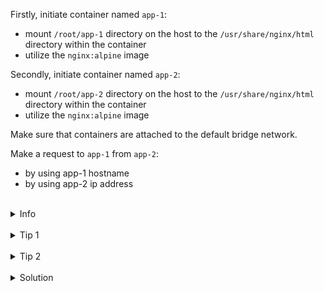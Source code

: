 
Firstly, initiate container named `app-1`: 
* mount `/root/app-1` directory on the host to the `/usr/share/nginx/html` directory within the container
* utilize the `nginx:alpine` image

Secondly, initiate container named `app-2`: 
* mount `/root/app-2` directory on the host to the `/usr/share/nginx/html` directory within the container
* utilize the `nginx:alpine` image

Make sure that containers are attached to the default bridge network.

Make a request to `app-1` from `app-2`:
* by using app-1 hostname
* by using app-2 ip address

<br>
<details><summary>Info</summary>
<br>

```plain
Use "docker network ls" to list current networks.

If you do not specify any --network flags, the containers connect to the default bridge network.

Documentation - https://docs.docker.com/network/network-tutorial-standalone/#use-the-default-bridge-network.
```

</details>

<br>
<details><summary>Tip 1</summary>
<br>

```plain
Use curl -sS command to make a request.
```

</details>

<br>
<details><summary>Tip 2</summary>
<br>

```plain
Ip address of pods in the network can be found by running "docker network inspect bridge | jq .[0].Containers".
```

</details>


<br>
<details><summary>Solution</summary>
<br>

<br>

Initiate `app-1` and `app-2` containers:

<br>

```plain
docker run -d -v /root/app-1:/usr/share/nginx/html --name app-1 nginx:alpine
&&
docker run -d -v /root/app-2:/usr/share/nginx/html --name app-2 nginx:alpine
```{{exec}}

<br>

List information about the network:

<br>

```plain
docker network inspect bridge
```{{exec}}

<br>

Make a request to app-1 from app-2:

<br>

```plain
docker exec app-1 sh -c 'curl -sS app-2'
```{{exec}}

<br>

Make a request to app-1 by ip address from app-2:

<br>

```plain
docker exec app-1 sh -c 'curl -sS 172.17.0.3'
```{{exec}}

</details>
